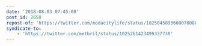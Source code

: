```yaml
---
date: '2018-08-03 07:45:00'
post_id: 2658
repost-of: 'https://twitter.com/modacitylife/status/1025045893660078080'
syndicate-to:
    - 'https://twitter.com/metbril/status/1025261423499337730'
---
```

